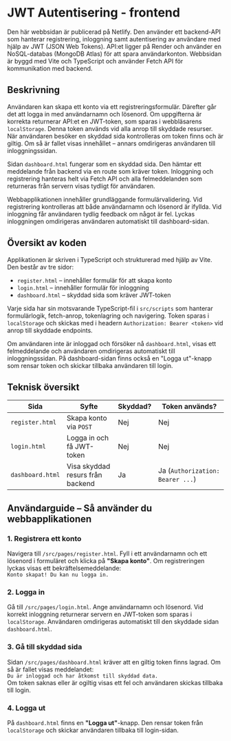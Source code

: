 # JWT Autentisering - frontend

Den här webbsidan är publicerad på Netlify. Den använder ett backend-API som hanterar registrering, inloggning samt autentisering av användare med hjälp av JWT (JSON Web Tokens). API:et ligger på Render och använder en NoSQL-databas (MongoDB Atlas) för att spara användarkonton. Webbsidan är byggd med Vite och TypeScript och använder Fetch API för kommunikation med backend.

## Beskrivning

Användaren kan skapa ett konto via ett registreringsformulär. Därefter går det att logga in med användarnamn och lösenord. Om uppgifterna är korrekta returnerar API:et en JWT-token, som sparas i webbläsarens `localStorage`. Denna token används vid alla anrop till skyddade resurser. När användaren besöker en skyddad sida kontrolleras om token finns och är giltig. Om så är fallet visas innehållet – annars omdirigeras användaren till inloggningssidan.

Sidan `dashboard.html` fungerar som en skyddad sida. Den hämtar ett meddelande från backend via en route som kräver token. Inloggning och registrering hanteras helt via Fetch API och alla felmeddelanden som returneras från servern visas tydligt för användaren.

Webbapplikationen innehåller grundläggande formulärvalidering. Vid registrering kontrolleras att både användarnamn och lösenord är ifyllda. Vid inloggning får användaren tydlig feedback om något är fel. Lyckas inloggningen omdirigeras användaren automatiskt till dashboard-sidan.

## Översikt av koden

Applikationen är skriven i TypeScript och strukturerad med hjälp av Vite. Den består av tre sidor:

- `register.html` – innehåller formulär för att skapa konto
- `login.html` – innehåller formulär för inloggning
- `dashboard.html` – skyddad sida som kräver JWT-token

Varje sida har sin motsvarande TypeScript-fil i `src/scripts` som hanterar formulärlogik, fetch-anrop, tokenlagring och navigering. Token sparas i `localStorage` och skickas med i headern `Authorization: Bearer <token>` vid anrop till skyddade endpoints.

Om användaren inte är inloggad och försöker nå `dashboard.html`, visas ett felmeddelande och användaren omdirigeras automatiskt till inloggningssidan. På dashboard-sidan finns också en "Logga ut"-knapp som rensar token och skickar tillbaka användaren till login.

## Teknisk översikt

| Sida               | Syfte                               | Skyddad? | Token används?             |
|--------------------|--------------------------------------|----------|-----------------------------|
| `register.html`    | Skapa konto via `POST`              | Nej       | Nej                        |
| `login.html`       | Logga in och få JWT-token           | Nej       | Nej                        |
| `dashboard.html`   | Visa skyddad resurs från backend    | Ja      | Ja (`Authorization: Bearer ...`) |


## Användarguide – Så använder du webbapplikationen

### 1. Registrera ett konto
Navigera till `/src/pages/register.html`. Fyll i ett användarnamn och ett lösenord i formuläret och klicka på **"Skapa konto"**. Om registreringen lyckas visas ett bekräftelsemeddelande:  
`Konto skapat! Du kan nu logga in.`

### 2. Logga in
Gå till `/src/pages/login.html`. Ange användarnamn och lösenord. Vid korrekt inloggning returnerar servern en JWT-token som sparas i `localStorage`. Användaren omdirigeras automatiskt till den skyddade sidan `dashboard.html`.

### 3. Gå till skyddad sida
Sidan `/src/pages/dashboard.html` kräver att en giltig token finns lagrad. Om så är fallet visas meddelandet:  
`Du är inloggad och har åtkomst till skyddad data.`  
Om token saknas eller är ogiltig visas ett fel och användaren skickas tillbaka till login.

### 4. Logga ut
På `dashboard.html` finns en **"Logga ut"**-knapp. Den rensar token från `localStorage` och skickar användaren tillbaka till login-sidan.


